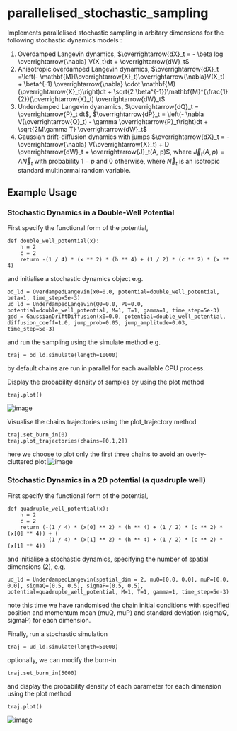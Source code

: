 # parallelised_stochastic_sampling
Implements parallelised stochastic sampling in arbitary dimensions for the following stochastic dynamics models :
1) Overdamped Langevin dynamics, 
$\overrightarrow{dX}_t = - \beta log \overrightarrow{\nabla} V(X_t)dt + \overrightarrow{dW}_t$
3) Anisotropic overdamped Langevin dynamics, $\overrightarrow{dX}_t =\left(- \mathbf{M}(\overrightarrow{X}_t)\overrightarrow{\nabla}V(X_t) + \beta^{-1} \overrightarrow{\nabla} \cdot \mathbf{M}(\overrightarrow{X}_t)\right)dt + \sqrt{2 \beta^{-1}}\mathbf{M}^{\frac{1}{2}}(\overrightarrow{X}_t) \overrightarrow{dW}_t$ 
4) Underdamped Langevin dyanamics, $\overrightarrow{dQ}_t = \overrightarrow{P}_t dt$, $\overrightarrow{dP}_t = \left(- \nabla V(\overrightarrow{Q}_t) - \gamma \overrightarrow{P}_t\right)dt + \sqrt{2M\gamma T} \overrightarrow{dW}_t$
5) Gaussian drift-diffusion dynamics with jumps $\overrightarrow{dX}_t = - \overrightarrow{\nabla} V(\overrightarrow{X}_t) + D \overrightarrow{dW}_t + \overrightarrow{J}_t(A, p)$, where $\overrightarrow{J}_t(A, p) = A \overrightarrow{N}_t$ with probability $1-p$ and $0$ otherwise, where $\overrightarrow{N}_t$ is an isotropic standard multinormal random variable.

## Example Usage

### Stochastic Dynamics in a Double-Well Potential

First specify the functional form of the potential,

```
def double_well_potential(x):
    h = 2
    c = 2
    return -(1 / 4) * (x ** 2) * (h ** 4) + (1 / 2) * (c ** 2) * (x ** 4)
```

and initialise a stochastic dynamics object e.g.

```
od_ld = OverdampedLangevin(x0=0.0, potential=double_well_potential, beta=1, time_step=5e-3)
ud_ld = UnderdampedLangevin(Q0=0.0, P0=0.0, potential=double_well_potential, M=1, T=1, gamma=1, time_step=5e-3)
gdd = GaussianDriftDiffusion(x0=0.0, potential=double_well_potential, diffusion_coeff=1.0, jump_prob=0.05, jump_amplitude=0.03, time_step=5e-3)
```
and run the sampling using the simulate method e.g.

```
traj = od_ld.simulate(length=10000)
```
by default chains are run in parallel for each available CPU process. 

Display the probability density of samples by using the plot method

```
traj.plot()
```
![image](https://user-images.githubusercontent.com/55788137/191993202-150e9dc5-dc0d-4b4b-8ece-acc5ff2b43da.png)

Visualise the chains trajectories using the plot_trajectory method
```
traj.set_burn_in(0)
traj.plot_trajectories(chains=[0,1,2])
```
here we choose to plot only the first three chains to avoid an overly-cluttered plot
![image](https://user-images.githubusercontent.com/55788137/192000152-281081e5-8bad-4eda-a06f-e6cf8b718739.png)


### Stochastic Dynamics in a 2D potential (a quadruple well)

First specify the functional form of the potential,

```
def quadruple_well_potential(x):
    h = 2
    c = 2
    return (-(1 / 4) * (x[0] ** 2) * (h ** 4) + (1 / 2) * (c ** 2) * (x[0] ** 4)) + (
            -(1 / 4) * (x[1] ** 2) * (h ** 4) + (1 / 2) * (c ** 2) * (x[1] ** 4))
```

and initialise a stochastic dynamics, specifying the number of spatial dimensions (2), e.g. 

```
ud_ld = UnderdampedLangevin(spatial_dim = 2, muQ=[0.0, 0.0], muP=[0.0, 0.0], sigmaQ=[0.5, 0.5], sigmaP=[0.5, 0.5], potential=quadruple_well_potential, M=1, T=1, gamma=1, time_step=5e-3)
```
note this time we have randomised the chain initial conditions with specified position and momentum mean (muQ, muP) and standard deviation (sigmaQ, sigmaP) for each dimension. 

Finally, run a stochastic simulation
```
traj = ud_ld.simulate(length=50000)
```
optionally, we can modify the burn-in
```
traj.set_burn_in(5000)
```
and display the probability density of each parameter for each dimension using the plot method 
```
traj.plot()
```
![image](https://user-images.githubusercontent.com/55788137/191995714-eb56d98a-8d07-4c3d-a994-013b5adaa841.png)


